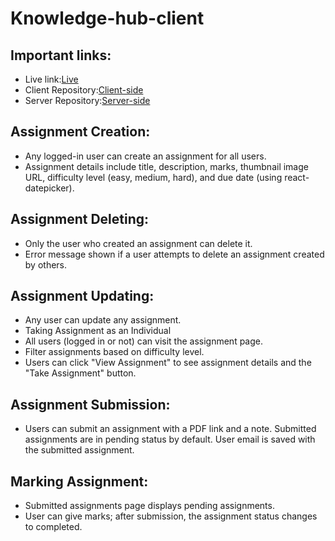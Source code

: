 # Knowledge-hub-client

## Important links:
* Live link:[Live](https://bistro-boss-fe0bb.web.app/)
* Client Repository:[Client-side](https://github.com/istiakahmedsarker/Knowledge-hub-client)
* Server Repository:[Server-side](https://github.com/istiakahmedsarker/Knowledge-hub-server)

## Assignment Creation:
* Any logged-in user can create an assignment for all users.
* Assignment details include title, description, marks, thumbnail image URL, difficulty level (easy, medium, hard), and due date (using react-datepicker).
## Assignment Deleting:
* Only the user who created an assignment can delete it.
* Error message shown if a user attempts to delete an assignment created by others.
## Assignment Updating:
* Any user can update any assignment.
* Taking Assignment as an Individual
* All users (logged in or not) can visit the assignment page.
* Filter assignments based on difficulty level.
* Users can click "View Assignment" to see assignment details and the "Take Assignment" button.
## Assignment Submission:
* Users can submit an assignment with a PDF link and a note.
Submitted assignments are in pending status by default.
User email is saved with the submitted assignment.
## Marking Assignment:
* Submitted assignments page displays pending assignments.
* User can give marks; after submission, the assignment status changes to completed.

